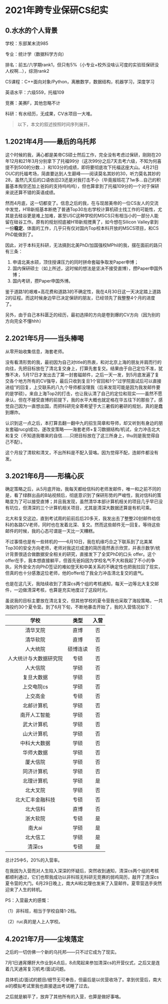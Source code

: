 # 2021年跨专业保研CS纪实

## 0.水水的个人背景

学校：东部某末流985

专业：统计学（数据科学方向）

排名：前五/六学期rank1，但只有5%（小专业+校外没啥认可度的实验班保研没人权啊...），综测rank2

CS课程：C++面向对象/Python，离散数学，数据结构，机器学习，深度学习

英语水平：六级559，托福109

竞赛：美赛F，其他忽略不计

科研：有水经历，无成果，CV水项目一大堆。

> 以下，本文的叙述按照时间序列展开。

## 1.2021年4月——最后的乌托邦

这个时候的我，满心都是美帝CS硕士然后工作，完全没有考虑过保研，刚刚在20年12月和21年3月分别拿下了托福99分（这次99分之后7天去考六级，不知为何喜提不到500的分数...）和103分的成绩，即将要彻底攻下托福这座大山。4月21日OUC的托福考场，简直要达到人生巅峰——阅读莫名其妙的30，听力莫名其妙的28，虽然几天后的口语依旧23还是对我打击不小（毕竟报班花了1w多...自己的积蓄基本掏空还加上爸妈的支持呜呜呜），但也算拿到了托福109分的一个对于保研来说还算不错的英语成绩。

然而4月底，这一切都变了。信息之后的我，在与现居美帝的一位CS友人的交流中发觉，H1B新规基本断绝了普通Top30左右学校计算机硕士找工作的可能性，尤其是去硅谷更是难上加难，甚至USC这种学校的MSCS只有相当小的一部分人能留在硅谷工作。原有的规划彻底被H1B新规搅黄了，如今想在Silicon Valley拿到一份**稳定**、体面的工作，几乎只有仅对国内Top校本科开放的MSCS项目，和CS PhD能做到了。

因此，对于本科无科研，无法搞到北美PhD/加国强校MPhil的我，摆在面前的路只有三条：

1. 申请北美水硕，顶住授课压力的同时拼命套磁争取发Paper申博；
2. 国内保研硕士（如上所述，这时候的想法是坚决不接受直博），攒Paper申国外博；
3. 国内考研，攒Paper申国外博。

鉴于道路1的艰难+高花费和道路3的不确定性，我在4月30日这一天决定踏上道路2的征程。而这时候身边早已决定保研的朋友，已经领先了我整整4个月的进度了。

另外，由于自己本科匮乏的经历，最初选择的方向是卷到爆的CV方向（因为别的方向完全不懂hhh）

## 2.2021年5月——当头棒喝

从零开始收集信息，海套老师。

没有看清形势的我，最初因为自己对title的热衷，和对北京上海的朋友并肩而行的向往，先把目标放在了清北复交身上，打算先套复交。结果由于自己定位不准，犹豫不决，5月17日才发出去了第一封套磁邮件，之后一天一发，到5月底发遍了复交各个地方所有的CV强导，最后只收到复旦1个官回和1个“过学院面试后可以直接进组”的回复，上交联系的八九个导师都没理我（后来发现可能是因为我发邮件要的是学硕）。来自上海Top2的打击，也让我认清了自己的定位和现实——虽然不愿承认，但在不接受直博的前提下，我的水平大概也就定格在华五往下的那些了。感觉自己因为一直想出国，而把科研完全寄希望于大三暑假的暑研的规划，真的是蠢到爆炸。

认识到这一点之后，本打算去翻一翻中九的招生简章和导师，却又听到有身边的朋友套磁rucgl成功，遂改变策略——海套老师+复习数据结构/机试，全力冲击北大和复交（不知道我哪来的自信......只把目标放在了这三所身上，thu则是我觉得自己不配）。

这个月投了清软和清叉，不出所料是不配入营咯。因为觉得不配，连邮件都没有发。

## 3.2021年6月——形槁心灰

确定策略之后，从5月底开始，我每天都给信科的老师发邮件，唯一和之前不同的是，看了绿群出品的B站视频后，彻底意识到了保研形势的严峻性，我对信科的策略变为了可以接受直博；并且我发现，虽然清华本部计算机相关的项目几乎早已没有坑位，但清深的三个计算机相关项目，尤其是清深大数据还算是有机可乘。

北大和复交这边，直到考试周的前前后后20多天，我发出去了整整20封邮件给信科的各路CV老师，同时也在发着北深、复交。然而这些邮件无一回复。等待这些邮件的时候，我的心态可谓是一天比一天糟糕。

不过事情也是有一些转机的——6月10日，我在机缘巧合之下联系到了北美某Top30的安全方向老师，老师对我这烂成渣的简历竟然表示欣赏，并表示数学/统计背景很适合做数据安全相关的研究，直接发下了全奖PhD的口头 offer。这个offer在手，我本想直接躺平，但首先爸妈因为学校名气不大和我起了不小的争执，另外安全方向PhD签证的难如登天和中美关系的不确定性也把我拉回了现实，但真的也十分感激这位老师，他的offer给了我全力冲击清北复交的底气。

也是在这几天，我陆续收到了清深cs两个组的考核通知，每天一边等北大复交邮件，一边做清深考核，也算是充实地度过了这段时光。

虽说我的目标主要放在清北复交，但其他学校的夏令营我也采取了海投策略，一共海投约30个夏令营。到了6月下旬，不断地暴击开始了，我的入营情况如下：

|          学校          |   类型   | 入营 |
| :--------------------: | :------: | :--: |
|        清华叉院        |   直博   |  否  |
|        清华软院        |   直博   |  否  |
|        人大统院        | 硕博连读 |  否  |
| 人大统计与大数据研究院 |   专硕   |  否  |
|        人大信院        |   学硕   |  否  |
|       复旦大数据       |   学硕   |  否  |
|       上交电院cs       |   学硕   |  否  |
|        上交高金        |   专硕   |  否  |
|       北邮计算机       |   学硕   |  否  |
|      南开人工智能      |   学硕   |  否  |
|       武大计算机       |   学硕   |  否  |
|       山大计算机       |   学硕   |  否  |
|      中科大大数据      |   学硕   |  否  |
|       华师大数据       |   学硕   |  否  |
|        厦大信院        |   学硕   |  否  |
|       同济计算机       |   学硕   |  否  |
|       北理计算机       |   学硕   |  是  |
|        北大叉院        |   学硕   |  否  |
|    北大汇丰金融科技    |   专硕   |  否  |
|        北大信科        |   直博   |  否  |
|        浙大软院        |   专硕   |  是  |
|         南大ai         |   学硕   |  是  |
|        北大信工        |   学硕   |  是  |
|         清深cs         |   专硕   |  是  |

总计25中5，20%的入营率。

在我因为入营而对人生陷入深深的怀疑后，突然收到通知，清深cs两个组的考核都顺利通过，它们也帮我成功以非科班无科研无竞赛的弱鸡简历，敲开了清深cs夏令营的大门。6月29日晚上，南大AI和北理也发来了入营邮件。夏零营选手突然迎来了人生的转机。

PS：入营最大的感慨：

（1）非科班，相当于学校自降1-2档。

（2）ruc真的是人上人学校。

## 4.2021年7月——尘埃落定

之后的一切仿佛一个新的乌托邦——只不过它成为了现实。

7月1日通宵爆肝大作业到4点后，8点爬起来参加清深cs的开营仪式，之后又是连着几天通宵复习机考/面试问题。

具体机试/面试的题目/细节无可奉告，但最后是以优营收场了。拿到优营后，南大ai的模拟考试里我也直接退出考试睡了过去。

之后就是躺平了，放弃了其他所有的入营，也算是做好事咯。







